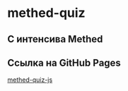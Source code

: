 # methed-quiz
## С интенсива Methed
## Ссылка на GitHub Pages
[methed-quiz-js](https://slawaslawa.github.io/methed-quiz/)
